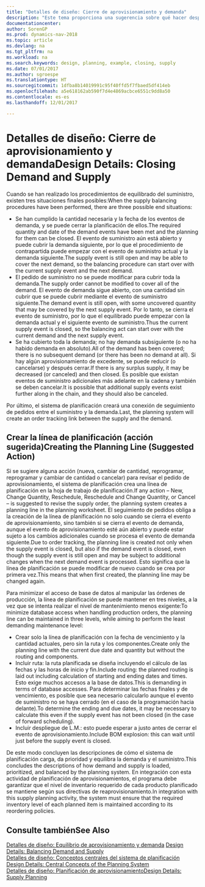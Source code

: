```yaml
---
title: "Detalles de diseño: Cierre de aprovisionamiento y demanda"
description: "Este tema proporciona una sugerencia sobre qué hacer después de realizar procedimientos de equilibrado de suministros."
documentationcenter: 
author: SorenGP
ms.prod: dynamics-nav-2018
ms.topic: article
ms.devlang: na
ms.tgt_pltfrm: na
ms.workload: na
ms.search.keywords: design, planning, example, closing, supply
ms.date: 07/01/2017
ms.author: sgroespe
ms.translationtype: HT
ms.sourcegitcommit: 1dfba8b14019991c95f40ffd5f7fbaed5df414eb
ms.openlocfilehash: a5e618162ab590f7d4e4869acbce6551c9dd8a50
ms.contentlocale: es-es
ms.lasthandoff: 12/01/2017

---
```

# <a name="design-details-closing-demand-and-supply"></a><span data-ttu-id="aa294-103">Detalles de diseño: Cierre de aprovisionamiento y demanda</span><span class="sxs-lookup"><span data-stu-id="aa294-103">Design Details: Closing Demand and Supply</span></span>
<span data-ttu-id="aa294-104">Cuando se han realizado los procedimientos de equilibrado del suministro, existen tres situaciones finales posibles:</span><span class="sxs-lookup"><span data-stu-id="aa294-104">When the supply balancing procedures have been performed, there are three possible end situations:</span></span>  
  
* <span data-ttu-id="aa294-105">Se han cumplido la cantidad necesaria y la fecha de los eventos de demanda, y se puede cerrar la planificación de ellos.</span><span class="sxs-lookup"><span data-stu-id="aa294-105">The required quantity and date of the demand events have been met and the planning for them can be closed.</span></span> <span data-ttu-id="aa294-106">El evento de suministro aún está abierto y puede cubrir la demanda siguiente, por lo que el procedimiento de contrapartida puede empezar con el evento de suministro actual y la demanda siguiente.</span><span class="sxs-lookup"><span data-stu-id="aa294-106">The supply event is still open and may be able to cover the next demand, so the balancing procedure can start over with the current supply event and the next demand.</span></span>  
* <span data-ttu-id="aa294-107">El pedido de suministro no se puede modificar para cubrir toda la demanda.</span><span class="sxs-lookup"><span data-stu-id="aa294-107">The supply order cannot be modified to cover all of the demand.</span></span> <span data-ttu-id="aa294-108">El evento de demanda sigue abierto, con una cantidad sin cubrir que se puede cubrir mediante el evento de suministro siguiente.</span><span class="sxs-lookup"><span data-stu-id="aa294-108">The demand event is still open, with some uncovered quantity that may be covered by the next supply event.</span></span> <span data-ttu-id="aa294-109">Por lo tanto, se cierra el evento de suministro, por lo que el equilibrado puede empezar con la demanda actual y el siguiente evento de suministro.</span><span class="sxs-lookup"><span data-stu-id="aa294-109">Thus the current supply event is closed, so the balancing act can start over with the current demand and the next supply event.</span></span>  
* <span data-ttu-id="aa294-110">Se ha cubierto toda la demanda; no hay demanda subsiguiente (o no ha habido demanda en absoluto).</span><span class="sxs-lookup"><span data-stu-id="aa294-110">All of the demand has been covered; there is no subsequent demand (or there has been no demand at all).</span></span> <span data-ttu-id="aa294-111">Si hay algún aprovisionamiento de excedente, se puede reducir (o cancelarse) y después cerrar.</span><span class="sxs-lookup"><span data-stu-id="aa294-111">If there is any surplus supply, it may be decreased (or canceled) and then closed.</span></span> <span data-ttu-id="aa294-112">Es posible que existan eventos de suministro adicionales más adelante en la cadena y también se deben cancelar.</span><span class="sxs-lookup"><span data-stu-id="aa294-112">It is possible that additional supply events exist further along in the chain, and they should also be canceled.</span></span>  
  
<span data-ttu-id="aa294-113">Por último, el sistema de planificación creará una conexión de seguimiento de pedidos entre el suministro y la demanda.</span><span class="sxs-lookup"><span data-stu-id="aa294-113">Last, the planning system will create an order tracking link between the supply and the demand.</span></span>  
  
## <a name="creating-the-planning-line-suggested-action"></a><span data-ttu-id="aa294-114">Crear la línea de planificación (acción sugerida)</span><span class="sxs-lookup"><span data-stu-id="aa294-114">Creating the Planning Line (Suggested Action)</span></span>  
<span data-ttu-id="aa294-115">Si se sugiere alguna acción (nueva, cambiar de cantidad, reprogramar, reprogramar y cambiar de cantidad o cancelar) para revisar el pedido de aprovisionamiento, el sistema de planificación crea una línea de planificación en la hoja de trabajo de planificación.</span><span class="sxs-lookup"><span data-stu-id="aa294-115">If any action – New, Change Quantity, Reschedule, Reschedule and Change Quantity, or Cancel – is suggested to revise the supply order, the planning system creates a planning line in the planning worksheet.</span></span> <span data-ttu-id="aa294-116">El seguimiento de pedidos obliga a la creación de la línea de planificación no solo cuando se cierra el evento de aprovisionamiento, sino también si se cierra el evento de demanda, aunque el evento de aprovisionamiento esté aún abierto y puede estar sujeto a los cambios adicionales cuando se procesa el evento de demanda siguiente.</span><span class="sxs-lookup"><span data-stu-id="aa294-116">Due to order tracking, the planning line is created not only when the supply event is closed, but also if the demand event is closed, even though the supply event is still open and may be subject to additional changes when the next demand event is processed.</span></span> <span data-ttu-id="aa294-117">Esto significa que la línea de planificación se puede modificar de nuevo cuando se crea por primera vez.</span><span class="sxs-lookup"><span data-stu-id="aa294-117">This means that when first created, the planning line may be changed again.</span></span>  
  
<span data-ttu-id="aa294-118">Para minimizar el acceso de base de datos al manipular las órdenes de producción, la línea de planificación se puede mantener en tres niveles, a la vez que se intenta realizar el nivel de mantenimiento menos exigente:</span><span class="sxs-lookup"><span data-stu-id="aa294-118">To minimize database access when handling production orders, the planning line can be maintained in three levels, while aiming to perform the least demanding maintenance level:</span></span>  
  
* <span data-ttu-id="aa294-119">Crear solo la línea de planificación con la fecha de vencimiento y la cantidad actuales, pero sin la ruta y los componentes.</span><span class="sxs-lookup"><span data-stu-id="aa294-119">Create only the planning line with the current due date and quantity but without the routing and components.</span></span>  
* <span data-ttu-id="aa294-120">Incluir ruta: la ruta planificada se diseña incluyendo el cálculo de las fechas y las horas de inicio y fin.</span><span class="sxs-lookup"><span data-stu-id="aa294-120">Include routing: the planned routing is laid out including calculation of starting and ending dates and times.</span></span> <span data-ttu-id="aa294-121">Esto exige muchos accesos a la base de datos.</span><span class="sxs-lookup"><span data-stu-id="aa294-121">This is demanding in terms of database accesses.</span></span> <span data-ttu-id="aa294-122">Para determinar las fechas finales y de vencimiento, es posible que sea necesario calcularlo aunque el evento de suministro no se haya cerrado (en el caso de la programación hacia delante).</span><span class="sxs-lookup"><span data-stu-id="aa294-122">To determine the ending and due dates, it may be necessary to calculate this even if the supply event has not been closed (in the case of forward scheduling).</span></span>  
* <span data-ttu-id="aa294-123">Incluir despliegue de L.M.: esto puede esperar a justo antes de cerrar el evento de aprovisionamiento.</span><span class="sxs-lookup"><span data-stu-id="aa294-123">Include BOM explosion: this can wait until just before the supply event is closed.</span></span>  
  
<span data-ttu-id="aa294-124">De este modo concluyen las descripciones de cómo el sistema de planificación carga, da prioridad y equilibra la demanda y el suministro.</span><span class="sxs-lookup"><span data-stu-id="aa294-124">This concludes the descriptions of how demand and supply is loaded, prioritized, and balanced by the planning system.</span></span> <span data-ttu-id="aa294-125">En integración con esta actividad de planificación de aprovisionamientos, el programa debe garantizar que el nivel de inventario requerido de cada producto planificado se mantiene según sus directivas de reaprovisionamiento.</span><span class="sxs-lookup"><span data-stu-id="aa294-125">In integration with this supply planning activity, the system must ensure that the required inventory level of each planned item is maintained according to its reordering policies.</span></span>  
  
## <a name="see-also"></a><span data-ttu-id="aa294-126">Consulte también</span><span class="sxs-lookup"><span data-stu-id="aa294-126">See Also</span></span>  
<span data-ttu-id="aa294-127">[Detalles de diseño: Equilibrio de aprovisionamiento y demanda](design-details-balancing-demand-and-supply.md) </span><span class="sxs-lookup"><span data-stu-id="aa294-127">[Design Details: Balancing Demand and Supply](design-details-balancing-demand-and-supply.md) </span></span>  
<span data-ttu-id="aa294-128">[Detalles de diseño: Conceptos centrales del sistema de planificación](design-details-central-concepts-of-the-planning-system.md) </span><span class="sxs-lookup"><span data-stu-id="aa294-128">[Design Details: Central Concepts of the Planning System](design-details-central-concepts-of-the-planning-system.md) </span></span>  
[<span data-ttu-id="aa294-129">Detalles de diseño: Planificación de aprovisionamiento</span><span class="sxs-lookup"><span data-stu-id="aa294-129">Design Details: Supply Planning</span></span>](design-details-supply-planning.md)
